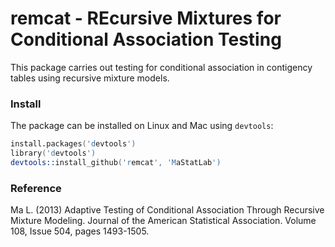 # remcat - REcursive Mixtures for Conditional Association Testing

This package carries out testing for conditional association in contigency tables using recursive mixture models.

### Install
The package can be installed on Linux and Mac using `devtools`:

```S
install.packages('devtools')
library('devtools')
devtools::install_github('remcat', 'MaStatLab')
```


### Reference

Ma L. (2013) Adaptive Testing of Conditional Association Through Recursive Mixture Modeling. Journal of the American Statistical Association. Volume 108, Issue 504, pages 1493-1505.
